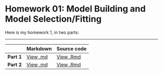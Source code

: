 # Homework 01: Model Building and Model Selection/Fitting

Here is my homework 1, in two parts:

----------------------------------------------------
|                    | Markdown | Source code | 
|-----------------------------|-----------|--------------|
| **Part 1**    |    [View .md](/HW1_1.md)       |     [ View .Rmd](/HW1_1.Rmd)          | 
| **Part 2**         |     [View .md](/HW1_2.md)      |     [View .Rmd](/HW1_2.Rmd)           | 
